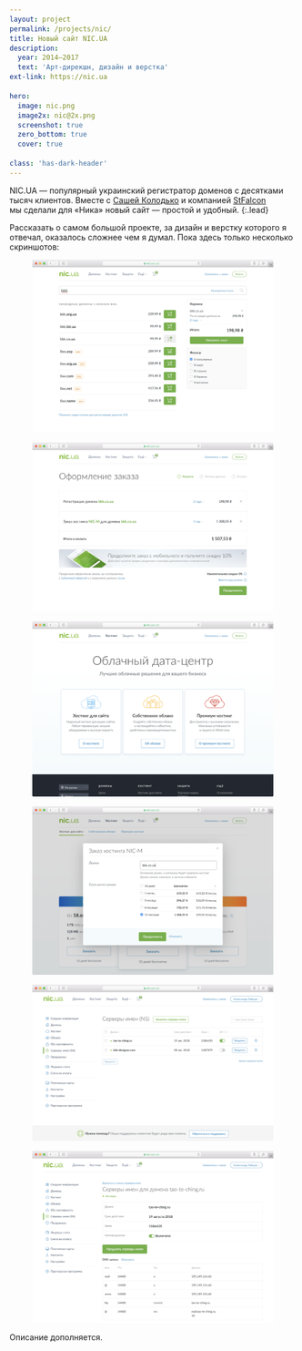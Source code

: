 ```yaml
---
layout: project
permalink: /projects/nic/
title: Новый сайт NIC.UA
description:
  year: 2014–2017
  text: 'Арт-дирекшн, дизайн и верстка'
ext-link: https://nic.ua

hero:
  image: nic.png
  image2x: nic@2x.png
  screenshot: true
  zero_bottom: true
  cover: true

class: 'has-dark-header'
---
```


NIC.UA — популярный украинский регистратор доменов с десятками тысяч клиентов. Вместе с [Сашей Колодько](http://alexkolodko.com) и компанией [StFalcon](http://stfalcon.com/) мы сделали для «Ника» новый сайт — простой и удобный.
{:.lead}

Рассказать о самом большой проекте, за дизайн и верстку которого я отвечал, оказалось сложнее чем я думал. Пока здесь только несколько скриншотов:

<figure class="figure--screenshot">
  <img src="/i/projects/nic/screenshot-1.png" alt="Корзина NIC.UA">
</figure>

<figure class="figure--screenshot">
  <img src="/i/projects/nic/screenshot-2.png" alt="Оформление заказа на NIC.UA">
</figure>

<figure class="figure--screenshot">
  <img src="/i/projects/nic/screenshot-3.png" alt="Облачный дата-центр NIC.UA">
</figure>

<figure class="figure--screenshot">
  <img src="/i/projects/nic/screenshot-4.png" alt="Заказ хостинга на NIC.UA">
</figure>

<figure class="figure--screenshot">
  <img src="/i/projects/nic/screenshot-5.png" alt="Серверы имен на NIC.UA">
</figure>

<figure class="figure--screenshot">
  <img src="/i/projects/nic/screenshot-6.png" alt="Серверы имен на NIC.UA">
</figure>

Описание дополняется.
